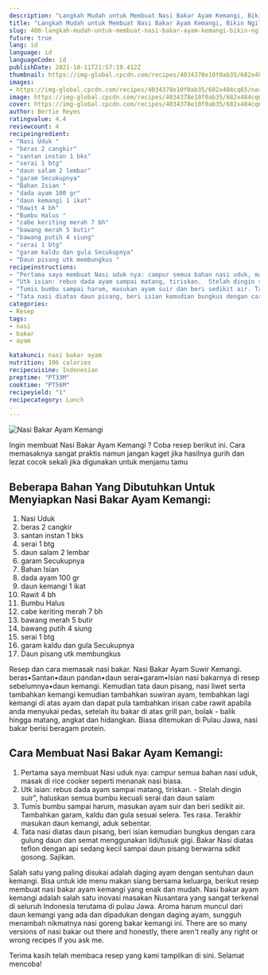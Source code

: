 ```yaml
---
description: "Langkah Mudah untuk Membuat Nasi Bakar Ayam Kemangi, Bikin Ngiler"
title: "Langkah Mudah untuk Membuat Nasi Bakar Ayam Kemangi, Bikin Ngiler"
slug: 400-langkah-mudah-untuk-membuat-nasi-bakar-ayam-kemangi-bikin-ngiler
future: true
lang: id
language: id
languageCode: id
publishDate: 2021-10-11T21:57:19.412Z 
thumbnail: https://img-global.cpcdn.com/recipes/4034378e10f0ab35/682x484cq65/nasi-bakar-ayam-kemangi-foto-resep-utama.png
images:
- https://img-global.cpcdn.com/recipes/4034378e10f0ab35/682x484cq65/nasi-bakar-ayam-kemangi-foto-resep-utama.png
image: https://img-global.cpcdn.com/recipes/4034378e10f0ab35/682x484cq65/nasi-bakar-ayam-kemangi-foto-resep-utama.png
cover: https://img-global.cpcdn.com/recipes/4034378e10f0ab35/682x484cq65/nasi-bakar-ayam-kemangi-foto-resep-utama.png
author: Bertie Reyes
ratingvalue: 4.4
reviewcount: 4
recipeingredient:
- "Nasi Uduk "
- "beras 2 cangkir"
- "santan instan 1 bks"
- "serai 1 btg"
- "daun salam 2 lembar"
- "garam Secukupnya"
- "Bahan Isian "
- "dada ayam 100 gr"
- "daun kemangi 1 ikat"
- "Rawit 4 bh"
- "Bumbu Halus "
- "cabe keriting merah 7 bh"
- "bawang merah 5 butir"
- "bawang putih 4 siung"
- "serai 1 btg"
- "garam kaldu dan gula Secukupnya"
- "Daun pisang utk membungkus "
recipeinstructions:
- "Pertama saya membuat Nasi uduk nya: campur semua bahan nasi uduk, masak di rice cooker seperti menanak nasi biasa."
- "Utk isian: rebus dada ayam sampai matang, tiriskan.  Stelah dingin suir&#34;, haluskan semua bumbu kecuali serai dan daun salam"
- "Tumis bumbu sampai harum, masukan ayam suir dan beri sedikit air. Tambahkan garam, kaldu dan gula sesuai selera. Tes rasa. Terakhir masukan daun kemangi, aduk sebentar."
- "Tata nasi diatas daun pisang, beri isian kemudian bungkus dengan cara gulung daun dan semat menggunakan lidi/tusuk gigi. Bakar Nasi diatas teflon dengan api sedang kecil sampai daun pisang berwarna sdkit gosong. Sajikan."
categories:
- Resep
tags:
- nasi
- bakar
- ayam

katakunci: nasi bakar ayam 
nutrition: 106 calories
recipecuisine: Indonesian
preptime: "PT33M"
cooktime: "PT56M"
recipeyield: "1"
recipecategory: Lunch
. 
---
```



![Nasi Bakar Ayam Kemangi](https://img-global.cpcdn.com/recipes/4034378e10f0ab35/682x484cq65/nasi-bakar-ayam-kemangi-foto-resep-utama.png)

Ingin membuat Nasi Bakar Ayam Kemangi ? Coba resep berikut ini. Cara memasaknya sangat praktis namun jangan kaget jika hasilnya gurih dan lezat cocok sekali jika digunakan untuk menjamu tamu

<!--inarticleads1-->

## Beberapa Bahan Yang Dibutuhkan Untuk Menyiapkan Nasi Bakar Ayam Kemangi:

1. Nasi Uduk 
1. beras 2 cangkir
1. santan instan 1 bks
1. serai 1 btg
1. daun salam 2 lembar
1. garam Secukupnya
1. Bahan Isian 
1. dada ayam 100 gr
1. daun kemangi 1 ikat
1. Rawit 4 bh
1. Bumbu Halus 
1. cabe keriting merah 7 bh
1. bawang merah 5 butir
1. bawang putih 4 siung
1. serai 1 btg
1. garam kaldu dan gula Secukupnya
1. Daun pisang utk membungkus 

Resep dan cara memasak nasi bakar. Nasi Bakar Ayam Suwir Kemangi. beras•Santan•daun pandan•daun serai•garam•Isian nasi bakarnya di resep sebelumnya•daun kemangi. Kemudian tata daun pisang, nasi liwet serta tambahkan kemangi kemudian tambahkan suwiran ayam, tembahkan lagi kemangi di atas ayam dan dapat pula tambahkan irisan cabe rawit apabila anda menyukai pedas, setelah itu bakar di atas grill pan, bolak - balik hingga matang, angkat dan hidangkan. Biasa ditemukan di Pulau Jawa, nasi bakar berisi beragam protein. 

<!--inarticleads2-->

## Cara Membuat Nasi Bakar Ayam Kemangi:

1. Pertama saya membuat Nasi uduk nya: campur semua bahan nasi uduk, masak di rice cooker seperti menanak nasi biasa.
1. Utk isian: rebus dada ayam sampai matang, tiriskan.  - Stelah dingin suir&#34;, haluskan semua bumbu kecuali serai dan daun salam
1. Tumis bumbu sampai harum, masukan ayam suir dan beri sedikit air. Tambahkan garam, kaldu dan gula sesuai selera. Tes rasa. Terakhir masukan daun kemangi, aduk sebentar.
1. Tata nasi diatas daun pisang, beri isian kemudian bungkus dengan cara gulung daun dan semat menggunakan lidi/tusuk gigi. Bakar Nasi diatas teflon dengan api sedang kecil sampai daun pisang berwarna sdkit gosong. Sajikan.


Salah satu yang paling disukai adalah daging ayam dengan sentuhan daun kemangi. Bisa untuk ide menu makan siang bersama keluarga, berikut resep membuat nasi bakar ayam kemangi yang enak dan mudah. Nasi bakar ayam kemangi adalah salah satu inovasi masakan Nusantara yang sangat terkenal di seluruh Indonesia terutama di pulau Jawa. Aroma harum muncul dari daun kemangi yang ada dan dipadukan dengan daging ayam, sungguh menambah nikmatnya nasi goreng bakar kemangi ini. There are so many versions of nasi bakar out there and honestly, there aren&#39;t really any right or wrong recipes if you ask me. 

Terima kasih telah membaca resep yang kami tampilkan di sini. Selamat mencoba!
